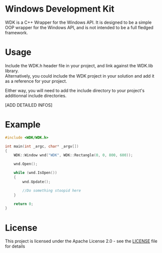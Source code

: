 # Windows Development Kit

WDK is a C++ Wrapper for the Windows API.
It is designed to be a simple OOP wrapper for the Windows API, and is not intended to be a full fledged framework.

# Usage

Include the WDK.h header file in your project, and link against the WDK.lib library. <br>
Alternatively, you could include the WDK project in your solution and add it as a reference for your project.

Either way, you will need to add the include directory to your project's additionnal include directories.

[ADD DETAILED INFOS]

# Example

```cpp
#include <WDK/WDK.h>

int main(int _argc, char* _argv[])
{
    WDK::Window wnd("WDK", WDK::Rectangle(0, 0, 800, 600));

    wnd.Open();

    while (wnd.IsOpen())
    {
        wnd.Update();

        //Do something stoopid here
    }

    return 0;
}
```

# License

This project is licensed under the Apache License 2.0 - see the [LICENSE](LICENSE) file for details